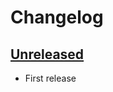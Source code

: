 # Changelog

## [Unreleased]

- First release

[Unreleased]: https://github.com/getindata/streaming-jupyter-integrations/commit/69568421564fc152d277ba190822c8762f52dbd5...HEAD